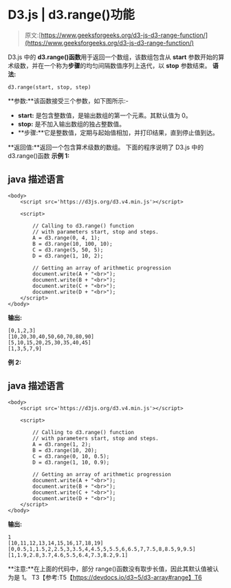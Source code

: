 # D3.js | d3.range()功能

> 原文:[https://www.geeksforgeeks.org/d3-js-d3-range-function/](https://www.geeksforgeeks.org/d3-js-d3-range-function/)

D3.js 中的 **d3.range()函数**用于返回一个数组，该数组包含从 **start** 参数开始的算术级数，并在一个称为**步骤**的均匀间隔数值序列上迭代，以 **stop** 参数结束。
**语法:**

```
d3.range(start, stop, step)
```

**参数:**该函数接受三个参数，如下图所示:-

*   **start:** 是包含整数值，是输出数组的第一个元素。其默认值为 0。
*   **stop:** 是不加入输出数组的独占整数值。
*   **步骤:**它是整数值，定期与起始值相加，并打印结果，直到停止值到达。

**返回值:**返回一个包含算术级数的数组。
下面的程序说明了 D3.js 中的 d3.range()函数
**示例 1:**

## java 描述语言

```
<body>
    <script src='https://d3js.org/d3.v4.min.js'></script>

    <script>

        // Calling to d3.range() function
        // with parameters start, stop and steps.
        A = d3.range(0, 4, 1);
        B = d3.range(10, 100, 10);
        C = d3.range(5, 50, 5);
        D = d3.range(1, 10, 2);

        // Getting an array of arithmetic progression
        document.write(A + "<br>");
        document.write(B + "<br>");
        document.write(C + "<br>");
        document.write(D + "<br>");
    </script>
</body>
```

**输出:**

```
[0,1,2,3]
[10,20,30,40,50,60,70,80,90]
[5,10,15,20,25,30,35,40,45]
[1,3,5,7,9]
```

**例 2:**

## java 描述语言

```
<body>
    <script src='https://d3js.org/d3.v4.min.js'></script>

    <script>

        // Calling to d3.range() function
        // with parameters start, stop and steps.
        A = d3.range(1, 2);
        B = d3.range(10, 20);
        C = d3.range(0, 10, 0.5);
        D = d3.range(1, 10, 0.9);

        // Getting an array of arithmetic progression
        document.write(A + "<br>");
        document.write(B + "<br>");
        document.write(C + "<br>");
        document.write(D + "<br>");
    </script>
</body>
```

**输出:**

```
1
[10,11,12,13,14,15,16,17,18,19]
[0,0.5,1,1.5,2,2.5,3,3.5,4,4.5,5,5.5,6,6.5,7,7.5,8,8.5,9,9.5]
[1,1.9,2.8,3.7,4.6,5.5,6.4,7.3,8.2,9.1]
```

**注意:**在上面的代码中，部分 range()函数没有取步长值，因此其默认值被认为是 1。
T3【参考:T5【https://devdocs.io/d3~5/d3-array#range】T6